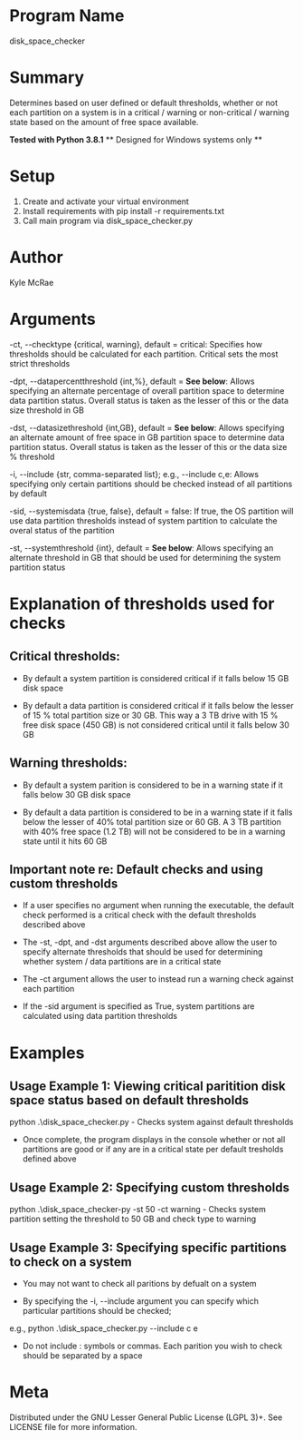 ﻿# Program Name 
disk_space_checker

# Summary
Determines based on user defined or default thresholds, whether or not each partition on a system is in a 
critical / warning or non-critical / warning state based on the amount of free space available.

**Tested with Python 3.8.1**
** Designed for Windows systems only **

# Setup
1. Create and activate your virtual environment
2. Install requirements with pip install -r requirements.txt
3. Call main program via disk_space_checker.py


# Author
Kyle McRae


# Arguments
-ct, --checktype {critical, warning}, default = critical: Specifies how thresholds should be calculated for 
each partition. Critical sets the most strict thresholds

-dpt, --datapercentthreshold {int,%}, default = **See below**: Allows specifying an alternate percentage of 
overall partition space to determine data partition status. Overall status is taken as the lesser of this or 
the data size threshold in GB

-dst, --datasizethreshold {int,GB}, default = **See below**: Allows specifying an alternate amount of free space
in GB partition space to determine data partition status. Overall status is taken as the lesser of this or the 
data size % threshold

-i, --include {str, comma-separated list}; e.g., --include c,e: Allows specifying only certain partitions should
be checked instead of all partitions by default 

-sid, --systemisdata {true, false}, default = false: If true, the OS partition will use data partition thresholds 
instead of system partition to calculate the overal status of the partition

-st, --systemthreshold {int}, default = **See below**: Allows specifying an alternate threshold in GB that 
should be used for determining the system partition status 


# Explanation of thresholds used for checks

## Critical thresholds:
- By default a system partition is considered critical if it falls below 15 GB disk space

- By default a data partition is considered critical if it falls below the lesser of 15 % total partition size 
or 30 GB. This way a 3 TB drive with 15 % free disk space (450 GB) is not considered critical until it falls below 
30 GB

## Warning thresholds:
- By default a system parition is considered to be in a warning state if it falls below 30 GB disk space

- By default a data partition is considered to be in a warning state if it falls below the lesser of 40% total 
partition size or 60 GB. A 3 TB partition with 40% free space (1.2 TB) will not be considered to be in a warning 
state until it hits 60 GB

## Important note re: Default checks and using custom thresholds
- If a user specifies no argument when running the executable, the default check performed is a critical check 
with the default thresholds described above

- The -st, -dpt, and -dst arguments described above allow the user to specify alternate thresholds that should be 
used for determining whether system / data partitions are in a critical state

- The -ct argument allows the user to instead run a warning check against each partition

- If the -sid argument is specified as True, system partitions are calculated using data partition thresholds


# Examples

## Usage Example 1: Viewing critical paritition disk space status based on default thresholds

python .\disk_space_checker.py - Checks system against default thresholds

- Once complete, the program displays in the console whether or not all partitions are good or if any are in a 
critical state per default tresholds defined above

## Usage Example 2: Specifying custom thresholds

python .\disk_space_checker-py -st 50 -ct warning - Checks system partition setting the threshold to 50 GB and check type to warning

## Usage Example 3: Specifying specific partitions to check on a system

- You may not want to check all paritions by defualt on a system

- By specifying the -i, --include argument you can specify which particular partitions should be checked;

e.g., python .\disk_space_checker.py --include c e

- Do not include : symbols or commas. Each parition you wish to check should be separated by a space

   
# Meta

Distributed under the GNU Lesser General Public License (LGPL 3)+. See LICENSE file for more information.